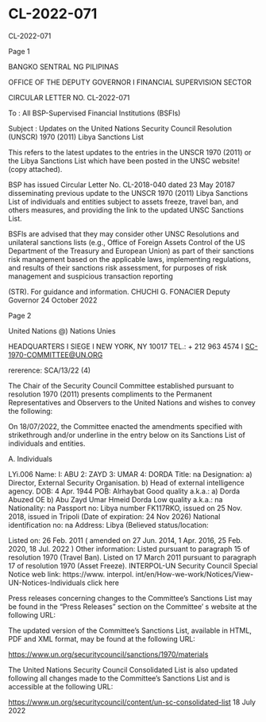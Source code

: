 # CL-2022-071

CL-2022-071

Page 1

BANGKO SENTRAL NG PILIPINAS

OFFICE OF THE DEPUTY GOVERNOR I FINANCIAL SUPERVISION SECTOR

CIRCULAR LETTER NO. CL-2022-071

To : All BSP-Supervised Financial Institutions (BSFIs)

Subject : Updates on the United Nations Security Council Resolution (UNSCR) 1970 (2011) Libya Sanctions List

This refers to the latest updates to the entries in the UNSCR 1970 (2011) or the Libya Sanctions List which have been posted in the UNSC website! (copy attached).

BSP has issued Circular Letter No. CL-2018-040 dated 23 May 20187 disseminating previous update to the UNSCR 1970 (2011) Libya Sanctions List of individuals and entities subject to assets freeze, travel ban, and others measures, and providing the link to the updated UNSC Sanctions List.

BSFls are advised that they may consider other UNSC Resolutions and unilateral sanctions lists (e.g., Office of Foreign Assets Control of the US Department of the Treasury and European Union) as part of their sanctions risk management based on the applicable laws, implementing regulations, and results of their sanctions risk assessment, for purposes of risk management and suspicious transaction reporting

(STR). For guidance and information.  CHUCHI G. FONACIER Deputy Governor 24 October 2022

Page 2

United Nations @) Nations Unies

HEADQUARTERS I SIEGE I NEW YORK, NY 10017 TEL.: + 212 963 4574 I SC-1970-COMMITTEE@UN.ORG

rererence: SCA/13/22 (4)

The Chair of the Security Council Committee established pursuant to resolution 1970 (2011) presents compliments to the Permanent Representatives and Observers to the United Nations and wishes to convey the following:

On 18/07/2022, the Committee enacted the amendments specified with strikethrough and/or underline in the entry below on its Sanctions List of individuals and entities.

A. Individuals

LYi.006 Name: I: ABU 2: ZAYD 3: UMAR 4: DORDA Title: na Designation: a) Director, External Security Organisation. b) Head of external intelligence agency. DOB: 4 Apr. 1944 POB: Alrhaybat Good quality a.k.a.: a) Dorda Abuzed OE b) Abu Zayd Umar Hmeid Dorda Low quality a.k.a.: na Nationality: na Passport no: Libya number FK117RKO, issued on 25 Nov. 2018, issued in Tripoli (Date of expiration: 24 Nov 2026) National identification no: na Address: Libya (Believed status/location:

Listed on: 26 Feb. 2011 ( amended on 27 Jun. 2014, 1 Apr. 2016, 25 Feb. 2020, 18 Jul. 2022 ) Other information: Listed pursuant to paragraph 15 of resolution 1970 (Travel Ban). Listed on 17 March 2011 pursuant to paragraph 17 of resolution 1970 (Asset Freeze). INTERPOL-UN Security Council Special Notice web link: https://www. interpol. int/en/How-we-work/Notices/View-UN-Notices-Individuals click here

Press releases concerning changes to the Committee’s Sanctions List may be found in the “Press Releases” section on the Committee’ s website at the following URL:

The updated version of the Committee’s Sanctions List, available in HTML, PDF and XML format, may be found at the following URL:

https://www.un.org/securitycouncil/sanctions/1970/materials

The United Nations Security Council Consolidated List is also updated following all changes made to the Committee’s Sanctions List and is accessible at the following URL:

https://www.un.org/securitycouncil/content/un-sc-consolidated-list 18 July 2022